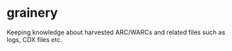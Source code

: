 # grainery
Keeping knowledge about harvested ARC/WARCs and related files such as logs, CDX files etc.

